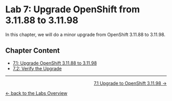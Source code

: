 # Lab 7: Upgrade OpenShift from 3.11.88 to 3.11.98

In this chapter, we will do a minor upgrade from OpenShift 3.11.88 to 3.11.98.


## Chapter Content

* [7.1: Upgrade OpenShift 3.11.88 to 3.11.98](71_upgrade_openshift3.11.98.md)
* [7.2: Verify the Upgrade](72_upgrade_verification.md)

---

<p width="100px" align="right"><a href="71_upgrade_openshift3.11.98.md">7.1 Upgrade to OpenShift 3.11.98 →</a></p>

[← back to the Labs Overview](../README.md)

